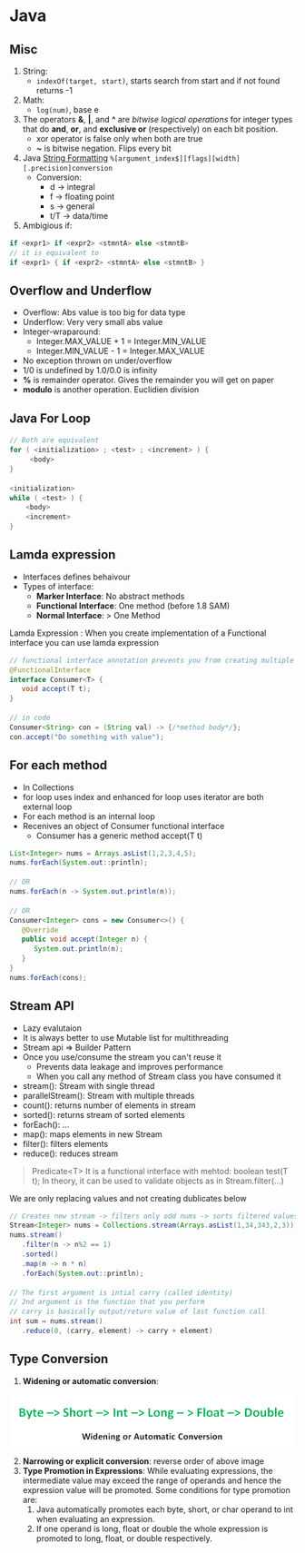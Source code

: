 # Java

## Misc

1. String:
   - `indexOf(target, start)`, starts search from start and if not found returns -1
2. Math:
   - `log(num)`, base e
3. The operators **&**, **|**, and **^** are *bitwise logical operations* for integer types that do **and**, **or**, and **exclusive or** (respectively) on each bit position.
   - xor operator is false only when both are true
   - **~** is bitwise negation. Flips every bit
4. Java [String Formatting](https://docs.oracle.com/javase/6/docs/api/java/util/Formatter.html#syntax) `%[argument_index$][flags][width][.precision]conversion`
   - Conversion:
     - d -> integral
     - f -> floating point
     - s -> general
     - t/T -> data/time
5. Ambigious if:

```java
if <expr1> if <expr2> <stmntA> else <stmntB>
// it is equivalent to
if <expr1> { if <expr2> <stmntA> else <stmntB> }
```

## Overflow and Underflow

- Overflow: Abs value is too big for data type
- Underflow: Very very small abs value
- Integer-wraparound:
  - Integer.MAX_VALUE + 1 = Integer.MIN_VALUE
  - Integer.MIN_VALUE - 1 = Integer.MAX_VALUE
- No exception thrown on under/overflow
- 1/0 is undefined by 1.0/0.0 is infinity
- **%** is remainder operator. Gives the remainder you will get on paper
- **modulo** is another operation. Euclidien division

## Java For Loop

```java
// Both are equivalent
for ( <initialization> ; <test> ; <increment> ) {
     <body>
}

<initialization>
while ( <test> ) {
    <body>
    <increment>
}
```

## Lamda expression

- Interfaces defines behaivour
- Types of interface:
  - __Marker Interface__: No abstract methods
  - __Functional Interface__: One method (before 1.8 SAM)
  - __Normal Interface__: > One Method

Lamda Expression
 : When you create implementation of a Functional interface you can use lamda expression

```java
// functional interface annotation prevents you from creating multiple mehtods in interfaces
@FunctionalInterface
interface Consumer<T> {
   void accept(T t);
}

// in code
Consumer<String> con = (String val) -> {/*method body*/};
con.accept("Do something with value");
```

## For each method

- In Collections
- for loop uses index and enhanced for loop uses iterator are both external loop
- For each method is an internal loop
- Recenives an object of Consumer functional interface
  - Consumer has a generic method accept(T t)

```java
List<Integer> nums = Arrays.asList(1,2,3,4,5);
nums.forEach(System.out::println);

// OR
nums.forEach(n -> System.out.println(n));

// OR
Consumer<Integer> cons = new Consumer<>() {
   @Override
   public void accept(Integer n) {
      System.out.println(n);
   }
}
nums.forEach(cons);
```

## Stream API

- Lazy evalutaion
- It is always better to use Mutable list for multithreading
- Stream api => Builder Pattern
- Once you use/consume the stream you can't reuse it
  - Prevents data leakage and improves performance
  - When you call any method of Stream class you have consumed it
- stream(): Stream with single thread
- parallelStream(): Stream with multiple threads
- count(): returns number of elements in stream
- sorted(): returns stream of sorted elements
- forEach(): ...
- map(): maps elements in new Stream
- filter(): filters elements
- reduce(): reduces stream

> Predicate\<T\>
> It is a functional interface with mehtod: boolean test(T t);
> In theory, it can be used to validate objects as in Stream.filter(...)

We are only replacing values and not creating dublicates below

```java
// Creates new stream -> filters only odd nums -> sorts filtered values -> squares the elements and then prints them
Stream<Integer> nums = Collections.stream(Arrays.asList(1,34,343,2,3));
nums.stream()
   .filter(n -> n%2 == 1)
   .sorted()
   .map(n -> n * n)
   .forEach(System.out::println);

// The first argument is intial carry (called identity)
// 2nd argument is the function that you perform
// carry is basically output/return value of last function call
int sum = nums.stream()
   .reduce(0, (carry, element) -> carry + element)
```

## Type Conversion

1. **Widening or automatic conversion**:

![Widening](../dsa/assets/Widening-or-Automatic-Type-Conversion.png)

2. **Narrowing or explicit conversion**: reverse order of above image
3. **Type Promotion in Expressions**: While evaluating expressions, the intermediate value may exceed the range of operands and hence the expression value will be promoted. Some conditions for type promotion are:
   1. Java automatically promotes each byte, short, or char operand to int when evaluating an expression.
   2. If one operand is long, float or double the whole expression is promoted to long, float, or double respectively.